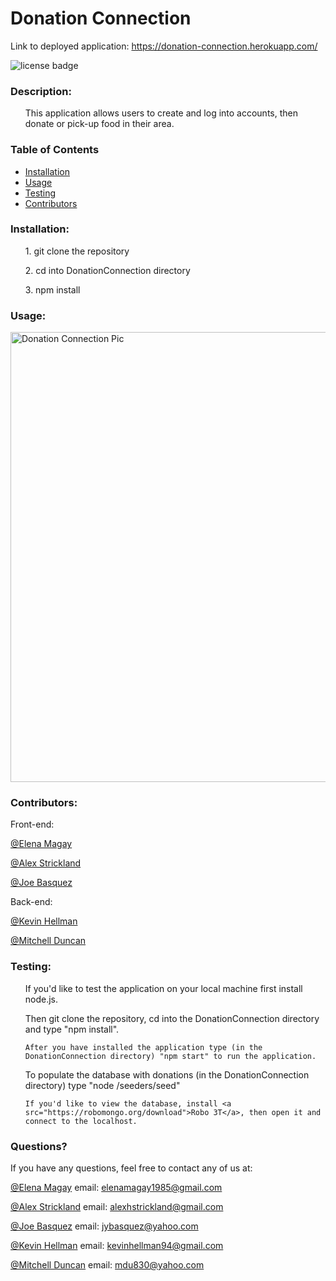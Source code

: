 # Donation Connection

Link to deployed application: https://donation-connection.herokuapp.com/

![license badge](https://img.shields.io/github/license/kmh8827/DonationConnection?color=green)

### Description: 

<ul>
    This application allows users to create and log into accounts, then donate or pick-up food in their area.
</ul>

### Table of Contents
* [Installation](#installation)
* [Usage](#usage)
* [Testing](#testing)
* [Contributors](#contributors)
<!-- * [License](#License) -->
    
### Installation:
<ul>
    1. git clone the repository  
</ul>
<ul>
    2. cd into DonationConnection directory
</ul>
<ul>
    3. npm install
</ul>

### Usage:

<img width="720" alt="Donation Connection Pic" src="https://user-images.githubusercontent.com/71075507/118566475-f2407580-b741-11eb-8a6d-9b3db6c24fdf.png">

<!-- ### License
<ul>
    This application is covered under the The Unlicense
</ul> -->

### Contributors:
Front-end:

[@Elena Magay](https://api.github.com/users/elenamagay)

[@Alex Strickland](https://api.github.com/users/alexhstrickland)

[@Joe Basquez](https://api.github.com/users/jbasquez)

Back-end:

[@Kevin Hellman](https://api.github.com/users/kmh8827)

[@Mitchell Duncan](https://api.github.com/users/mdu830)

### Testing:
<ul>
    If you'd like to test the application on your local machine first install node.js.
</ul>
<ul>
    Then git clone the repository, cd into the DonationConnection directory and type "npm install".

    After you have installed the application type (in the DonationConnection directory) "npm start" to run the application. 
</ul>
<ul>
    To populate the database with donations (in the DonationConnection directory) type "node /seeders/seed"

    If you'd like to view the database, install <a src="https://robomongo.org/download">Robo 3T</a>, then open it and connect to the localhost.
</ul>

### Questions?

If you have any questions, feel free to contact any of us at:

[@Elena Magay](https://api.github.com/users/elenamagay) email: elenamagay1985@gmail.com

[@Alex Strickland](https://api.github.com/users/alexhstrickland) email: alexhstrickland@gmail.com

[@Joe Basquez](https://api.github.com/users/jbasquez) email: jybasquez@yahoo.com

[@Kevin Hellman](https://api.github.com/users/kmh8827) email: kevinhellman94@gmail.com

[@Mitchell Duncan](https://api.github.com/users/mdu830) email: mdu830@yahoo.com

